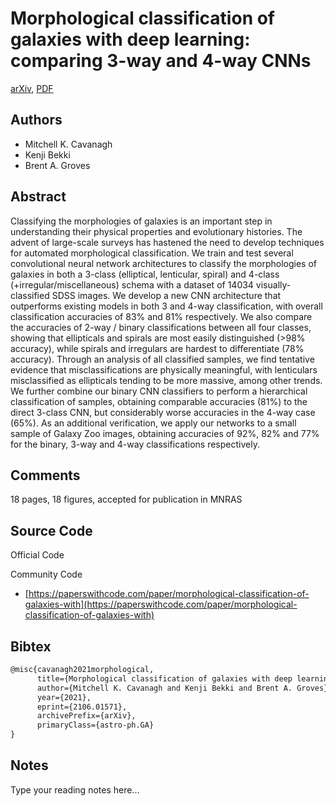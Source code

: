 
# Morphological classification of galaxies with deep learning: comparing 3-way and 4-way CNNs

[arXiv](https://arxiv.org/abs/2106.01571), [PDF](https://arxiv.org/pdf/2106.01571.pdf)

## Authors

- Mitchell K. Cavanagh
- Kenji Bekki
- Brent A. Groves

## Abstract

Classifying the morphologies of galaxies is an important step in understanding their physical properties and evolutionary histories. The advent of large-scale surveys has hastened the need to develop techniques for automated morphological classification. We train and test several convolutional neural network architectures to classify the morphologies of galaxies in both a 3-class (elliptical, lenticular, spiral) and 4-class (+irregular/miscellaneous) schema with a dataset of 14034 visually-classified SDSS images. We develop a new CNN architecture that outperforms existing models in both 3 and 4-way classification, with overall classification accuracies of 83% and 81% respectively. We also compare the accuracies of 2-way / binary classifications between all four classes, showing that ellipticals and spirals are most easily distinguished (>98% accuracy), while spirals and irregulars are hardest to differentiate (78% accuracy). Through an analysis of all classified samples, we find tentative evidence that misclassifications are physically meaningful, with lenticulars misclassified as ellipticals tending to be more massive, among other trends. We further combine our binary CNN classifiers to perform a hierarchical classification of samples, obtaining comparable accuracies (81%) to the direct 3-class CNN, but considerably worse accuracies in the 4-way case (65%). As an additional verification, we apply our networks to a small sample of Galaxy Zoo images, obtaining accuracies of 92%, 82% and 77% for the binary, 3-way and 4-way classifications respectively.

## Comments

18 pages, 18 figures, accepted for publication in MNRAS

## Source Code

Official Code



Community Code

- [https://paperswithcode.com/paper/morphological-classification-of-galaxies-with](https://paperswithcode.com/paper/morphological-classification-of-galaxies-with)

## Bibtex

```tex
@misc{cavanagh2021morphological,
      title={Morphological classification of galaxies with deep learning: comparing 3-way and 4-way CNNs}, 
      author={Mitchell K. Cavanagh and Kenji Bekki and Brent A. Groves},
      year={2021},
      eprint={2106.01571},
      archivePrefix={arXiv},
      primaryClass={astro-ph.GA}
}
```

## Notes

Type your reading notes here...

